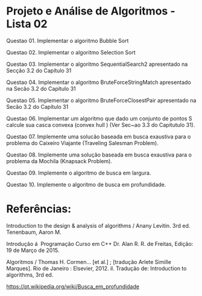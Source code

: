 # Projeto e Análise de Algoritmos - Lista 02
Questao 01. Implementar o algoritmo Bubble Sort

Questao 02. Implementar o algoritmo Selection Sort

Questao 03. Implementar o algoritmo SequentialSearch2 apresentado na Secção 3.2 do Capítulo 31

Questao 04. Implementar o algoritmo BruteForceStringMatch apresentado na Secão 3.2 do Capítulo 31

Questao 05. Implementar o algoritmo BruteForceClosestPair apresentado na Secão 3.2 do Capítulo 31

Questao 06. Implementar um algoritmo que dado um conjunto de pontos S calcule sua casca convexa (convex
hull ) (Ver Sec~ao 3.3 do Capitutulo 31).

Questao 07. Implemente uma solucão baseada em busca exaustiva para o problema do Caixeiro Viajante
(Traveling Salesman Problem).

Questao 08. Implemente uma solução baseada em busca exaustiva para o problema da Mochila (Knapsack
Problem).

Questao 09. Implemente o algoritmo de busca em largura.

Questao 10. Implemente o algoritmo de busca em profundidade.

# Referências:

Introduction to the design & analysis of algorithms / Anany Levitin. 3rd ed. Tenenbaum, Aaron M.

Introdução á  Programação Curso em C++ Dr. Alan R. R. de Freitas, Edição: 19 de Março de 2015.

Algoritmos / Thomas H. Cormen... [et al.] ; [tradução Arlete Simille Marques]. Rio de Janeiro : Elsevier, 2012. il.
Tradução de: Introduction to algorithms, 3rd ed.

https://pt.wikipedia.org/wiki/Busca_em_profundidade
